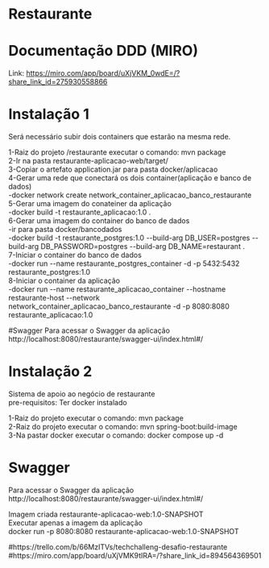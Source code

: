 # Restaurante

# Documentação DDD (MIRO)
Link: https://miro.com/app/board/uXjVKM_0wdE=/?share_link_id=275930558866

# Instalação 1
Será necessário subir dois containers que estarão na mesma rede.
<p>
1-Raiz do projeto /restaurante executar o comando: mvn package </br>
2-Ir na pasta restaurante-aplicacao-web/target/ </br>
3-Copiar o artefato application.jar para pasta docker/aplicacao </br>
4-Gerar uma rede que conectará os dois container(aplicação e banco de dados) </br>
-docker network create network_container_aplicacao_banco_restaurante </br>
5-Gerar uma imagem do conateiner da aplicação </br>
-docker build -t restaurante_aplicacao:1.0 . </br>
6-Gerar uma imagem do container do banco de dados </br>
-ir para pasta docker/bancodados </br>
-docker build -t restaurante_postgres:1.0 --build-arg DB_USER=postgres --build-arg DB_PASSWORD=postgres --build-arg DB_NAME=restaurant .</br>
7-Iniciar o container do banco de dados </br>
-docker run --name restaurante_postgres_container -d -p 5432:5432 restaurante_postgres:1.0 </br>
8-Iniciar o container da aplicação </br>
-docker run  --name restaurante_aplicacao_container --hostname restaurante-host --network network_container_aplicacao_banco_restaurante -d -p 8080:8080 restaurante_aplicacao:1.0 </br>
</p>
#Swagger
Para acessar o Swagger da aplicação
http://localhost:8080/restaurante/swagger-ui/index.html#/
</p>

# Instalação 2

<p>
Sistema de apoio ao negócio de restaurante </br>
pre-requisitos: Ter docker instalado </br>

1-Raiz do projeto executar o comando: mvn package </br>
2-Raiz do projeto executar o comando: mvn spring-boot:build-image </br>
3-Na pastar docker executar o comando: docker compose up -d </br>


# Swagger
Para acessar o Swagger da aplicação </br>
http://localhost:8080/restaurante/swagger-ui/index.html#/ </br>

Imagem criada restaurante-aplicacao-web:1.0-SNAPSHOT </br>
Executar apenas a imagem da aplicação </br>
docker run -p 8080:8080 restaurante-aplicacao-web:1.0-SNAPSHOT </br>
</p>
<p>
#https://trello.com/b/66MzITVs/techchalleng-desafio-restaurante </br>
#https://miro.com/app/board/uXjVMK9tIRA=/?share_link_id=894564369501 </br>
</p>
